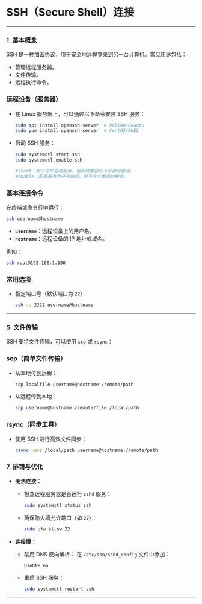 # SSH（Secure Shell）连接

---

### **1. 基本概念**

SSH 是一种加密协议，用于安全地远程登录到另一台计算机。常见用途包括：

- 管理远程服务器。
- 文件传输。
- 远程执行命令。

### **远程设备（服务器）**

- 在 Linux 服务器上，可以通过以下命令安装 SSH 服务：
    
    ```bash
    sudo apt install openssh-server  # Debian/Ubuntu
    sudo yum install openssh-server  # CentOS/RHEL
    ```
    
- 启动 SSH 服务：
    
    ```bash
    sudo systemctl start ssh
    sudo systemctl enable ssh
    
    #start：用于立即启动服务，但系统重启后不会自动启动。
    #enable：配置服务为开机自启，但不会立即启动服务。
    ```
    

### **基本连接命令**

在终端或命令行中运行：

```bash
ssh username@hostname
```

- **`username`**：远程设备上的用户名。
- **`hostname`**：远程设备的 IP 地址或域名。

例如：

```bash
ssh root@192.168.1.100
```

### **常用选项**

- 指定端口号（默认端口为 `22`）：
    
    ```bash
    ssh -p 2222 username@hostname
    
    ```
    

---

### **5. 文件传输**

SSH 支持文件传输，可以使用 `scp` 或 `rsync`：

### **scp（简单文件传输）**

- 从本地传到远程：
    
    ```bash
    scp localfile username@hostname:/remote/path
    ```
    
- 从远程传到本地：
    
    ```bash
    scp username@hostname:/remote/file /local/path
    ```
    

### **rsync（同步工具）**

- 使用 SSH 进行高效文件同步：
    
    ```bash
    rsync -avz /local/path username@hostname:/remote/path
    ```
    

### **7. 排错与优化**

- **无法连接：**
    - 检查远程服务器是否运行 `sshd` 服务：
        
        ```bash
        sudo systemctl status ssh
        ```
        
    - 确保防火墙允许端口（如 `22`）：
        
        ```bash
        sudo ufw allow 22
        ```
        
- **连接慢：**
    - 禁用 DNS 反向解析：
    在 `/etc/ssh/sshd_config` 文件中添加：
        
        ```
        UseDNS no
        ```
        
    - 重启 SSH 服务：
        
        ```bash
        sudo systemctl restart ssh
        ```
        

---